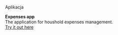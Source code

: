 Aplikacja


<b>Expenses app</b></br>
The application for houshold expenses management.</br> 
<a href="http://teoriachaosu.ehost.pl">Try it out here</a>
